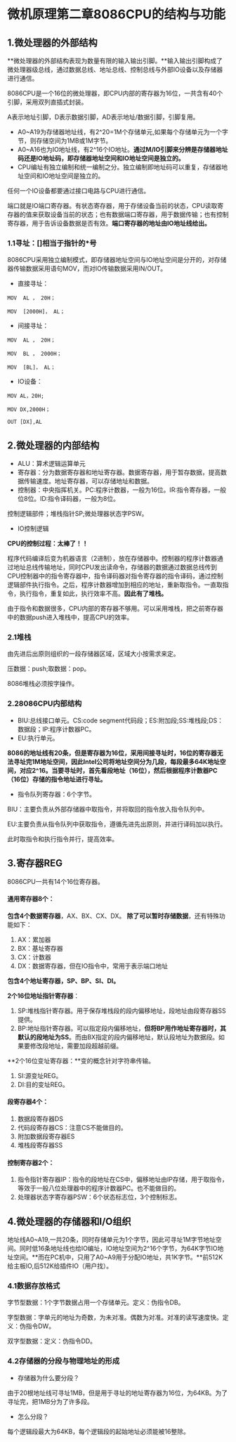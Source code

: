 # 微机原理第二章8086CPU的结构与功能

## 1.微处理器的外部结构

**微处理器的外部结构表现为数量有限的输入输出引脚。**输入输出引脚构成了微处理器级总线，通过数据总线、地址总线、控制总线与外部IO设备以及存储器进行通信。

8086CPU是一个16位的微处理器，即CPU内部的寄存器为16位，一共含有40个引脚，采用双列直插式封装。

A表示地址引脚，D表示数据引脚，AD表示地址/数据引脚，引脚复用。

- A0~A19为存储器地址线，有2^20=1M个存储单元,如果每个存储单元为一个字节，则存储空间为1MB或1M字节。
- A0~A16也为IO地址线，有2^16个IO地址。**通过M/IO引脚来分辨是存储器地址码还是IO地址码，即存储器地址空间和IO地址空间是独立的。**
- CPU编址有独立编制和统一编制之分。独立编制即地址码可以重复，存储器地址空间和IO地址空间是独立的。

任何一个IO设备都要通过接口电路与CPU进行通信。

端口就是IO端口寄存器。有状态寄存器，用于存储设备当前的状态，CPU读取寄存器的值来获取设备当前的状态；也有数据端口寄存器，用于数据传输；也有控制寄存器，用于告诉设备数据是否有效。**端口寄存器的地址由IO地址线给出。**

### 1.1寻址：[]相当于指针的*号

8086CPU采用独立编制模式，即存储器地址空间与IO地址空间是分开的，对存储器传输数据采用语句MOV，而对IO传输数据采用IN/OUT。

- 直接寻址：  

`MOV  AL ， 20H；`

`MOV  [2000H]， AL；`

- 间接寻址：

`MOV  AL ， 20H；`

`MOV  BL ， 2000H；`

`MOV  [BL]， AL；`

- IO设备：

`MOV AL，20H;`

`MOV DX,2000H；`

`OUT [DX],AL`

## 2.微处理器的内部结构

- ALU：算术逻辑运算单元
- 寄存器：分为数据寄存器和地址寄存器。数据寄存器，用于暂存数据，提高数据传输速度。地址寄存器，可以存储地址和数据。
- 控制器：中央指挥机关。PC:程序计数器，一般为16位。IR:指令寄存器，一般位8位。ID:指令译码器，一般为8位。

控制逻辑部件；堆栈指针SP;微处理器状态字PSW。

- IO控制逻辑

**CPU的控制过程：太棒了！！**

程序代码编译后变为机器语言（2进制），放在存储器中。控制器的程序计数器通过地址总线传输地址，同时CPU发出读命令，存储器的数据通过数据总线传到CPU控制器中的指令寄存器中，指令译码器对指令寄存器的指令译码，通过控制逻辑部件执行指令。之后，程序计数器增加到相应的地址，重新取指令。一直取指令，执行指令，重复如此，执行效率不高。**因此有了堆栈。**

由于指令和数据很多，CPU内部的寄存器不够用。可以采用堆栈，把之前寄存器中的数据push进入堆栈中，提高CPU的效率。

### 2.1堆栈

由先进后出原则组织的一段存储器区域，区域大小按需求来定。

压数据：push;取数据：pop。

8086堆栈必须按字操作。

### 2.28086CPU内部结构

- BIU:总线接口单元。CS:code segment代码段；ES:附加段;SS:堆栈段;DS：数据段；IP:程序计数器PC。
- EU:执行单元。

**8086的地址线有20条，但是寄存器为16位，采用间接寻址时，16位的寄存器无法寻址完1M地址空间，因此Intel公司将地址空间分为几段，每段最多64K地址空间，对应2^16。当要寻址时，首先看段地址（16位），然后根据程序计数器PC（16位）存储的指令地址进行寻址。**

- 指令队列寄存器：6个字节。

BIU：主要负责从外部存储器中取指令，并将取回的指令放入指令队列中。

EU:主要负责从指令队列中获取指令，遵循先进先出原则，并进行译码加以执行。

此时取指令和执行指令并行，提高效率。

## 3.寄存器REG

8086CPU一共有14个16位寄存器。

#### **通用寄存器8个：**

**包含4个数据寄存器**，AX、BX、CX、DX。 **除了可以暂时存储数据**，还有特殊功能如下：

1. AX：累加器
2. BX：基址寄存器
3. CX：计数器
4. DX：数据寄存器，但在IO指令中，常用于表示端口地址

**包含4个地址寄存器，SP、BP、SI、DI。**

**2个16位地址指针寄存器**：

1. SP:堆栈指针寄存器。用于保存堆栈段的段内偏移地址，段地址由段寄存器SS提供。
2. BP:地址指针寄存器。可以指定段内偏移地址，**但将BP用作地址寄存器时，其默认的段地址为SS**。而由BX指定的段内偏移地址，默认段地址为数据段。如果要修改段地址，需要加段超越前缀。

**2个16位变址寄存器：**变的概念针对字符串传输。

1. SI:源变址REG。
2. DI:目的变址REG。

#### 段寄存器4个：

1. 数据段寄存器DS
2. 代码段寄存器CS：注意CS不能做目的。
3. 附加数据段寄存器ES
4. 堆栈段寄存器SS

#### 控制寄存器2个：

1. 指令指针寄存器IP：指令的段地址在CS中，偏移地址由IP存储，用于取指令，等效于一般八位处理器中的程序计数器PC。也不能做目的。
2. 处理器状态字寄存器PSW：6个状态标志位，3个控制标志。

## 4.微处理器的存储器和I/O组织

地址线A0~A19,一共20条，同时存储单元为1个字节，因此可寻址1M字节地址空间。同时低16条地址线也给IO编址，IO地址空间为2^16个字节，为64K字节IO地址空间。**而在PC机中，只用了A0~A9用于分配IO地址，共1K字节。**前512K给主板IO,后512K给插件IO（用户找）。

### 4.1数据存放格式

字节型数据：1个字节数据占用一个存储单元。定义：伪指令DB。

字型数据：字单元的地址为奇数，为未对准。偶数为对准。对准的读写速度快。定义：伪指令DW。

双字型数据：定义：伪指令DD。

### 4.2存储器的分段与物理地址的形成

- 存储器为什么要分段？

由于20根地址线可寻址1MB，但是用于寻址的地址寄存器为16位，为64KB。为了寻址完，把1MB分为了许多段。

- 怎么分段？

每个逻辑段最大为64KB，每个逻辑段的起始地址必须能被16整除。